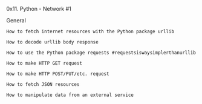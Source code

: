 0x11. Python - Network #1

General
    
    How to fetch internet resources with the Python package urllib

    How to decode urllib body response

    How to use the Python package requests #requestsiswaysimplerthanurllib

    How to make HTTP GET request

    How to make HTTP POST/PUT/etc. request

    How to fetch JSON resources

    How to manipulate data from an external service
